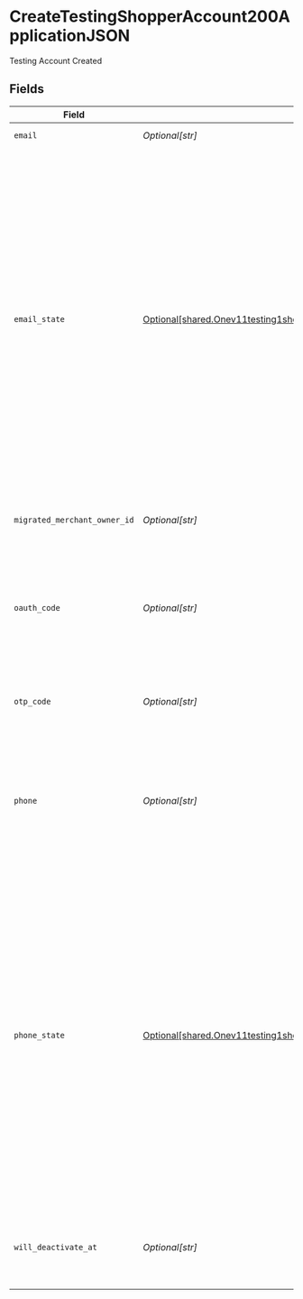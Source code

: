 # CreateTestingShopperAccount200ApplicationJSON

Testing Account Created


## Fields

| Field                                                                                                                                                                                                                                                                                                           | Type                                                                                                                                                                                                                                                                                                            | Required                                                                                                                                                                                                                                                                                                        | Description                                                                                                                                                                                                                                                                                                     | Example                                                                                                                                                                                                                                                                                                         |
| --------------------------------------------------------------------------------------------------------------------------------------------------------------------------------------------------------------------------------------------------------------------------------------------------------------- | --------------------------------------------------------------------------------------------------------------------------------------------------------------------------------------------------------------------------------------------------------------------------------------------------------------- | --------------------------------------------------------------------------------------------------------------------------------------------------------------------------------------------------------------------------------------------------------------------------------------------------------------- | --------------------------------------------------------------------------------------------------------------------------------------------------------------------------------------------------------------------------------------------------------------------------------------------------------------- | --------------------------------------------------------------------------------------------------------------------------------------------------------------------------------------------------------------------------------------------------------------------------------------------------------------- |
| `email`                                                                                                                                                                                                                                                                                                         | *Optional[str]*                                                                                                                                                                                                                                                                                                 | :heavy_minus_sign:                                                                                                                                                                                                                                                                                              | An email address.                                                                                                                                                                                                                                                                                               | alan.watts@example.com                                                                                                                                                                                                                                                                                          |
| `email_state`                                                                                                                                                                                                                                                                                                   | [Optional[shared.Onev11testing1shopper1createPostRequestBodyContentApplication1jsonSchemaPropertiesEmailState]](../../models/shared/onev11testing1shopper1createpostrequestbodycontentapplication1jsonschemapropertiesemailstate.md)                                                                            | :heavy_minus_sign:                                                                                                                                                                                                                                                                                              | The status of the shopper account identifier (email or phone). If the account does not have this identifier, the status is "missing"; If the identifier has been used to receive an OTP code, the status is "verified"; If the identifier has not been used to receive an OTP code, the status is "unverified". | verified                                                                                                                                                                                                                                                                                                        |
| `migrated_merchant_owner_id`                                                                                                                                                                                                                                                                                    | *Optional[str]*                                                                                                                                                                                                                                                                                                 | :heavy_minus_sign:                                                                                                                                                                                                                                                                                              | The merchant's public id if the account is migrated                                                                                                                                                                                                                                                             | addvfRR_bp_7                                                                                                                                                                                                                                                                                                    |
| `oauth_code`                                                                                                                                                                                                                                                                                                    | *Optional[str]*                                                                                                                                                                                                                                                                                                 | :heavy_minus_sign:                                                                                                                                                                                                                                                                                              | OAuth code that is associated with this account and can be used to exchange for an access token                                                                                                                                                                                                                 | 7GSjMRSHs6Ak7C_zvVW6P2IhZOHxMK7HZKW1fMX85ms.-DUXvwr1Yg-bfvqXUlMaz49fPn7OdiPa3TwVBlUI-wc                                                                                                                                                                                                                         |
| `otp_code`                                                                                                                                                                                                                                                                                                      | *Optional[str]*                                                                                                                                                                                                                                                                                                 | :heavy_minus_sign:                                                                                                                                                                                                                                                                                              | Fixed OTP code that can be used to login to the created account                                                                                                                                                                                                                                                 | 123456                                                                                                                                                                                                                                                                                                          |
| `phone`                                                                                                                                                                                                                                                                                                         | *Optional[str]*                                                                                                                                                                                                                                                                                                 | :heavy_minus_sign:                                                                                                                                                                                                                                                                                              | A phone number following E164 standards, in its globalized format, i.e. prepended with a plus sign.                                                                                                                                                                                                             | +12125550199                                                                                                                                                                                                                                                                                                    |
| `phone_state`                                                                                                                                                                                                                                                                                                   | [Optional[shared.Onev11testing1shopper1createPostRequestBodyContentApplication1jsonSchemaPropertiesEmailState]](../../models/shared/onev11testing1shopper1createpostrequestbodycontentapplication1jsonschemapropertiesemailstate.md)                                                                            | :heavy_minus_sign:                                                                                                                                                                                                                                                                                              | The status of the shopper account identifier (email or phone). If the account does not have this identifier, the status is "missing"; If the identifier has been used to receive an OTP code, the status is "verified"; If the identifier has not been used to receive an OTP code, the status is "unverified". | verified                                                                                                                                                                                                                                                                                                        |
| `will_deactivate_at`                                                                                                                                                                                                                                                                                            | *Optional[str]*                                                                                                                                                                                                                                                                                                 | :heavy_minus_sign:                                                                                                                                                                                                                                                                                              | The created testing account will be deactivated after this date                                                                                                                                                                                                                                                 | 2023-06-01T23:16:07.000Z                                                                                                                                                                                                                                                                                        |